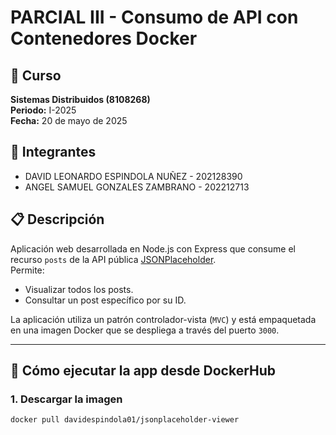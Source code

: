 # PARCIAL III - Consumo de API con Contenedores Docker

## 📌 Curso
**Sistemas Distribuidos (8108268)**  
**Periodo:** I-2025  
**Fecha:** 20 de mayo de 2025

## 👥 Integrantes
- DAVID LEONARDO ESPINDOLA NUÑEZ - 202128390
- ANGEL SAMUEL GONZALES ZAMBRANO - 202212713

## 📋 Descripción

Aplicación web desarrollada en Node.js con Express que consume el recurso `posts` de la API pública [JSONPlaceholder](https://jsonplaceholder.typicode.com/posts).  
Permite:

- Visualizar todos los posts.
- Consultar un post específico por su ID.

La aplicación utiliza un patrón controlador-vista (`MVC`) y está empaquetada en una imagen Docker que se despliega a través del puerto `3000`.

---

## 🚀 Cómo ejecutar la app desde DockerHub

### 1. Descargar la imagen

```bash
docker pull davidespindola01/jsonplaceholder-viewer
